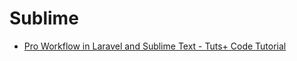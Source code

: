 # Sublime

* [Pro Workflow in Laravel and Sublime Text - Tuts+ Code Tutorial](http://code.tutsplus.com/tutorials/pro-workflow-in-laravel-and-sublime-text--net-30695)
